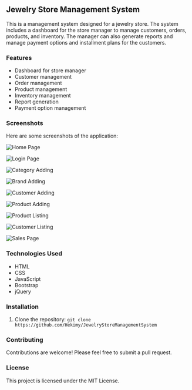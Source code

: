 ## Jewelry Store Management System

This is a management system designed for a jewelry store. The system includes a dashboard for the store manager to manage customers, orders, products, and inventory. The manager can also generate reports and manage payment options and installment plans for the customers.

### Features

- Dashboard for store manager
- Customer management
- Order management
- Product management
- Inventory management
- Report generation
- Payment option management

### Screenshots

Here are some screenshots of the application:

![Home Page](https://user-images.githubusercontent.com/95829445/230301221-b70a5d77-1f53-45e0-b555-f981f371b594.png)

![Login Page](https://user-images.githubusercontent.com/95829445/230301562-d6642b0d-8a2e-46cc-b9a0-d4eb1fd948b5.PNG)

![Category Adding](https://user-images.githubusercontent.com/95829445/230301647-7bac962b-4945-45a7-b295-c3b79d73ad11.png)

![Brand Adding](https://user-images.githubusercontent.com/95829445/230301674-a04f99c3-fedd-411d-8fc4-1e92abcce6b1.png)

![Customer Adding](https://user-images.githubusercontent.com/95829445/230301732-bc93c794-8c61-4d82-b1d6-6e63367d4f50.png)

![Product Adding](https://user-images.githubusercontent.com/95829445/230301788-3b9c70a5-b900-4215-be5f-bb978b076f9e.png)

![Product Listing](https://user-images.githubusercontent.com/95829445/230301824-dfd769b7-00cd-440c-ae6b-f94ce2add599.png)

![Customer Listing](https://user-images.githubusercontent.com/95829445/230301843-36f72b53-911a-41b3-ae25-354ab2d8e295.PNG)

![Sales Page](https://user-images.githubusercontent.com/95829445/230302198-a5b134db-64b8-498d-af7f-623937a2423f.PNG)


### Technologies Used

- HTML
- CSS
- JavaScript
- Bootstrap
- jQuery

### Installation

1. Clone the repository: `git clone https://github.com/Hekimy/JewelryStoreManagementSystem`

### Contributing

Contributions are welcome! Please feel free to submit a pull request.

### License

This project is licensed under the MIT License.
